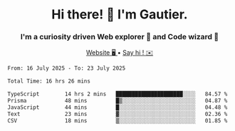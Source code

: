 <h1 align="center">Hi there! 👋 I'm Gautier.</h1>
<h3 align="center">I'm a curiosity driven Web explorer 🚀 and Code wizard 🧙</h3>

<p align="center">
  <a href="https://xisabla.github.io/">Website 🖥️ </a> •
  <a href="mailto:xisabla.dev@gmail.com">Say hi ! ✉️</a>
</p>

<!--START_SECTION:waka-->

```txt
From: 16 July 2025 - To: 23 July 2025

Total Time: 16 hrs 26 mins

TypeScript        14 hrs 2 mins   █████████████████████░░░░   84.57 %
Prisma            48 mins         █▒░░░░░░░░░░░░░░░░░░░░░░░   04.87 %
JavaScript        44 mins         █░░░░░░░░░░░░░░░░░░░░░░░░   04.48 %
Text              23 mins         ▓░░░░░░░░░░░░░░░░░░░░░░░░   02.36 %
CSV               18 mins         ▒░░░░░░░░░░░░░░░░░░░░░░░░   01.85 %
```

<!--END_SECTION:waka-->
